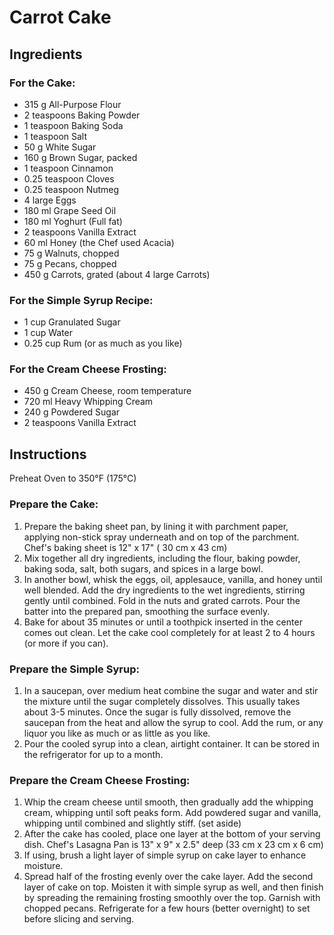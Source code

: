 # Carrot Cake

## Ingredients

### For the Cake:

* 315 g All-Purpose Flour
* 2 teaspoons Baking Powder
* 1 teaspoon Baking Soda
* 1 teaspoon Salt
* 50 g White Sugar
* 160 g Brown Sugar, packed
* 1 teaspoon Cinnamon
* 0.25 teaspoon Cloves
* 0.25 teaspoon Nutmeg
* 4 large Eggs
* 180 ml Grape Seed Oil
* 180 ml Yoghurt (Full fat)
* 2 teaspoons Vanilla Extract
* 60 ml Honey (the Chef used Acacia)
* 75 g Walnuts, chopped
* 75 g Pecans, chopped
* 450 g Carrots, grated (about 4 large Carrots)

### For the Simple Syrup Recipe:

* 1 cup Granulated Sugar
* 1 cup Water
* 0.25 cup Rum (or as much as you like)
    
### For the Cream Cheese Frosting:

* 450 g Cream Cheese, room temperature
* 720 ml Heavy Whipping Cream
* 240 g Powdered Sugar
* 2 teaspoons Vanilla Extract

## Instructions
 
Preheat Oven to 350°F (175°C) 

### Prepare the Cake:

1. Prepare the baking sheet pan, by lining it with parchment paper, applying non-stick spray underneath and on top of the parchment. Chef's baking sheet is 12" x 17" ( 30 cm x 43 cm)
1. Mix together all dry ingredients, including the flour, baking powder, baking soda, salt, both sugars, and spices in a large bowl. 
1. In another bowl, whisk the eggs, oil, applesauce, vanilla, and honey until well blended. Add the dry ingredients to the wet ingredients, stirring gently until combined. Fold in the nuts and grated carrots. Pour the batter into the prepared pan, smoothing the surface evenly. 
1. Bake for about 35 minutes or until a toothpick inserted in the center comes out clean. Let the cake cool completely for at least 2 to 4 hours (or more if you can).

### Prepare the Simple Syrup:

1. In a saucepan, over medium heat combine the sugar and water and stir the mixture until the sugar completely dissolves. This usually takes about 3-5 minutes.  Once the sugar is fully dissolved, remove the saucepan from the heat and allow the syrup to cool. Add the rum, or any liquor you like as much or as little as you like. 
1. Pour the cooled syrup into a clean, airtight container. It can be stored in the refrigerator for up to a month.

### Prepare the Cream Cheese Frosting:

1. Whip the cream cheese until smooth, then gradually add the whipping cream, whipping until soft peaks form. Add powdered sugar and vanilla, whipping until combined and slightly stiff. (set aside)
1. After the cake has cooled, place one layer at the bottom of your serving dish. Chef's Lasagna Pan is 13" x 9" x 2.5" deep (33 cm x 23 cm x 6 cm)
1. If using, brush a light layer of simple syrup on cake layer to enhance moisture. 
1. Spread half of the frosting evenly over the cake layer. Add the second layer of cake on top. Moisten it with simple syrup as well, and then finish by spreading the remaining frosting smoothly over the top. Garnish with chopped pecans. Refrigerate for a few hours (better overnight) to set before slicing and serving.
